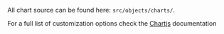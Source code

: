 All chart source can be found here: <code>src/objects/charts/</code>.

For a full list of customization options check the <a href="https://www.chartjs.org/docs/latest/charts/">Chartjs</a> documentation